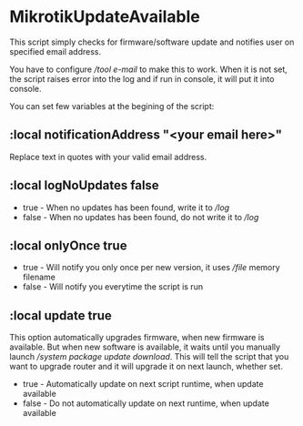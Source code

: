 # MikrotikUpdateAvailable #

This script simply checks for firmware/software update and notifies user on specified email address.

You have to configure */tool e-mail* to make this to work. When it is not set, the script raises error into the log and if run in console, it will put it into console.

You can set few variables at the begining of the script:

## :local notificationAddress "**\<your email here\>**" ##

Replace text in quotes with your valid email address.

## :local logNoUpdates false ##

- true - When no updates has been found, write it to */log*
- false - When no updates has been found, do not write it to */log*

## :local onlyOnce true ##

- true - Will notify you only once per new version, it uses */file* memory filename
- false - Will notify you everytime the script is run

## :local update true ##

This option automatically upgrades firmware, when new firmware is available. But when new software is available, it waits until you manually launch */system package update download*. This will tell the script that you want to upgrade router and it will upgrade it on next launch, whether set.

- true - Automatically update on next script runtime, when update available
- false - Do not automatically update on next runtime, when update available
